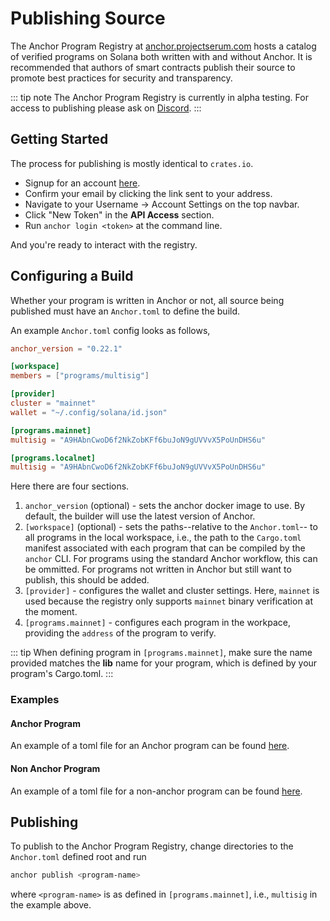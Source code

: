 # Publishing Source

The Anchor Program Registry at [anchor.projectserum.com](https://anchor.projectserum.com)
hosts a catalog of verified programs on Solana both written with and without Anchor. It is recommended
that authors of smart contracts publish their source to promote best
practices for security and transparency.

::: tip note
The Anchor Program Registry is currently in alpha testing. For access to publishing
please ask on [Discord](https://discord.gg/rg5ZZPmmTm).
:::

## Getting Started

The process for publishing is mostly identical to `crates.io`.

* Signup for an account [here](https://anchor.projectserum.com/signup).
* Confirm your email by clicking the link sent to your address.
* Navigate to your Username -> Account Settings on the top navbar.
* Click "New Token" in the **API Access** section.
* Run `anchor login <token>` at the command line.

And you're ready to interact with the registry.

## Configuring a Build

Whether your program is written in Anchor or not, all source being published must
have an `Anchor.toml` to define the build.

An example `Anchor.toml` config looks as follows,

```toml
anchor_version = "0.22.1"

[workspace]
members = ["programs/multisig"]

[provider]
cluster = "mainnet"
wallet = "~/.config/solana/id.json"

[programs.mainnet]
multisig = "A9HAbnCwoD6f2NkZobKFf6buJoN9gUVVvX5PoUnDHS6u"

[programs.localnet]
multisig = "A9HAbnCwoD6f2NkZobKFf6buJoN9gUVVvX5PoUnDHS6u"
```

Here there are four sections.

1. `anchor_version` (optional) - sets the anchor docker image to use. By default, the builder will use the latest version of Anchor.
2. `[workspace]` (optional) - sets the paths--relative to the `Anchor.toml`--
   to all programs in the local
   workspace, i.e., the path to the `Cargo.toml` manifest associated with each
   program that can be compiled by the `anchor` CLI. For programs using the
   standard Anchor workflow, this can be ommitted.  For programs not written in Anchor
   but still want to publish, this should be added.
3. `[provider]` - configures the wallet and cluster settings. Here, `mainnet` is used because the registry only supports `mainnet` binary verification at the moment.
3. `[programs.mainnet]` - configures each program in the workpace, providing
   the `address` of the program to verify.

::: tip
When defining program in `[programs.mainnet]`, make sure the name provided
matches the **lib** name for your program, which is defined
by your program's Cargo.toml.
:::

### Examples

#### Anchor Program

An example of a toml file for an Anchor program can be found [here](https://anchor.projectserum.com/build/2).

#### Non Anchor Program

An example of a toml file for a non-anchor program can be found [here](https://anchor.projectserum.com/build/1).

## Publishing

To publish to the Anchor Program Registry, change directories to the `Anchor.toml`
defined root and run

```bash
anchor publish <program-name>
```

where `<program-name>` is as defined in `[programs.mainnet]`, i.e., `multisig`
in the example above.
